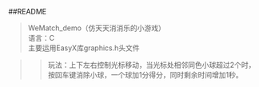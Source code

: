 ##README
> WeMatch_demo（仿天天消消乐的小游戏）  
> 语言：C  
> 主要运用EasyX库graphics.h头文件



>>玩法：上下左右控制光标移动，当光标处相邻同色小球超过2个时，按回车键消除小球，一个球加1分得分，同时剩余时间增加1秒。